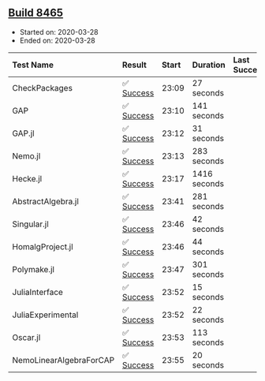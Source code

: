 ## [Build 8465](https://oscarci.mathematik.uni-kl.de/job/oscar/8465/)

* Started on: 2020-03-28
* Ended on: 2020-03-28

| Test Name    | Result | Start | Duration | Last Success | First Failure |
|:-------------|:-------|:------|:---------|:-------------|:--------------|
| CheckPackages | ✅ [Success](https://oscarci.mathematik.uni-kl.de/job/oscar/8465/artifact/logs/build-8465/CheckPackages.log) | 23:09 | 27 seconds |  |  |
| GAP | ✅ [Success](https://oscarci.mathematik.uni-kl.de/job/oscar/8465/artifact/logs/build-8465/GAP.log) | 23:10 | 141 seconds |  |  |
| GAP.jl | ✅ [Success](https://oscarci.mathematik.uni-kl.de/job/oscar/8465/artifact/logs/build-8465/GAP.jl.log) | 23:12 | 31 seconds |  |  |
| Nemo.jl | ✅ [Success](https://oscarci.mathematik.uni-kl.de/job/oscar/8465/artifact/logs/build-8465/Nemo.jl.log) | 23:13 | 283 seconds |  |  |
| Hecke.jl | ✅ [Success](https://oscarci.mathematik.uni-kl.de/job/oscar/8465/artifact/logs/build-8465/Hecke.jl.log) | 23:17 | 1416 seconds |  |  |
| AbstractAlgebra.jl | ✅ [Success](https://oscarci.mathematik.uni-kl.de/job/oscar/8465/artifact/logs/build-8465/AbstractAlgebra.jl.log) | 23:41 | 281 seconds |  |  |
| Singular.jl | ✅ [Success](https://oscarci.mathematik.uni-kl.de/job/oscar/8465/artifact/logs/build-8465/Singular.jl.log) | 23:46 | 42 seconds |  |  |
| HomalgProject.jl | ✅ [Success](https://oscarci.mathematik.uni-kl.de/job/oscar/8465/artifact/logs/build-8465/HomalgProject.jl.log) | 23:46 | 44 seconds |  |  |
| Polymake.jl | ✅ [Success](https://oscarci.mathematik.uni-kl.de/job/oscar/8465/artifact/logs/build-8465/Polymake.jl.log) | 23:47 | 301 seconds |  |  |
| JuliaInterface | ✅ [Success](https://oscarci.mathematik.uni-kl.de/job/oscar/8465/artifact/logs/build-8465/JuliaInterface.log) | 23:52 | 15 seconds |  |  |
| JuliaExperimental | ✅ [Success](https://oscarci.mathematik.uni-kl.de/job/oscar/8465/artifact/logs/build-8465/JuliaExperimental.log) | 23:52 | 22 seconds |  |  |
| Oscar.jl | ✅ [Success](https://oscarci.mathematik.uni-kl.de/job/oscar/8465/artifact/logs/build-8465/Oscar.jl.log) | 23:53 | 113 seconds |  |  |
| NemoLinearAlgebraForCAP | ✅ [Success](https://oscarci.mathematik.uni-kl.de/job/oscar/8465/artifact/logs/build-8465/NemoLinearAlgebraForCAP.log) | 23:55 | 20 seconds |  |  |
